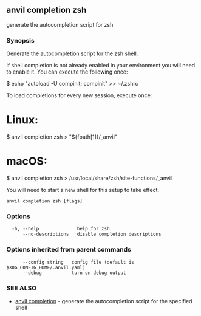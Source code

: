 ## anvil completion zsh

generate the autocompletion script for zsh

### Synopsis


Generate the autocompletion script for the zsh shell.

If shell completion is not already enabled in your environment you will need
to enable it.  You can execute the following once:

$ echo "autoload -U compinit; compinit" >> ~/.zshrc

To load completions for every new session, execute once:
# Linux:
$ anvil completion zsh > "${fpath[1]}/_anvil"
# macOS:
$ anvil completion zsh > /usr/local/share/zsh/site-functions/_anvil

You will need to start a new shell for this setup to take effect.


```
anvil completion zsh [flags]
```

### Options

```
  -h, --help              help for zsh
      --no-descriptions   disable completion descriptions
```

### Options inherited from parent commands

```
      --config string   config file (default is $XDG_CONFIG_HOME/.anvil.yaml)
      --debug           turn on debug output
```

### SEE ALSO

* [anvil completion](anvil_completion.md)	 - generate the autocompletion script for the specified shell


